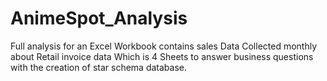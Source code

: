 # AnimeSpot_Analysis
Full analysis for an Excel Workbook contains sales Data Collected monthly about Retail invoice data Which is 4 Sheets to answer business questions with the creation of star schema database.
